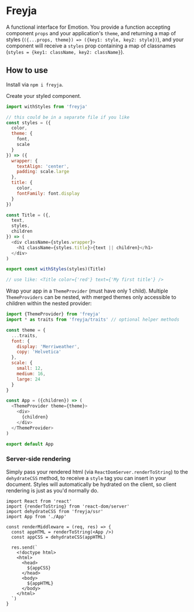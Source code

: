 # Freyja

A functional interface for Emotion. You provide a function accepting component `props` and your application's `theme`, and returning a map of styles (`({...props, theme}) => ({key1: style, key2: style})`), and your component will receive a `styles` prop containing a map of classnames (`styles = {key1: className, key2: className}`).

## How to use

Install via `npm i freyja`.

Create your styled component.  

```js
import withStyles from 'freyja'

// this could be in a separate file if you like
const styles = ({
  color,
  theme: {
    font,
    scale
  }
}) => ({
  wrapper: {
    textAlign: 'center',
    padding: scale.large
  },
  title: {
    color,
    fontFamily: font.display
  }
})

const Title = ({,
  text,
  styles,
  children
}) => (
  <div className={styles.wrapper}>
    <h1 className={styles.title}>{text || children}</h1>
  </div>
)

export const withStyles(styles)(Title)

// use like: <Title color={'red'} text={'My first title'} />
```

Wrap your app in a `ThemeProvider` (must have only 1 child). Multiple `ThemeProviders` can be nested, with merged themes only accessible to children within the nested provider: 

```js
import {ThemeProvider} from 'freyja'
import * as traits from 'freyja/traits' // optional helper methods

const theme = {
  ...traits,
  font: {
    display: 'Merriweather',
    copy: 'Helvetica'
  },
  scale: {
    small: 12,
    medium: 16, 
    large: 24
  }
}

const App = ({children}) => (
  <ThemeProvider theme={theme}>
    <div>
      {children}
    </div>
  </ThemeProvider>
)

export default App
```

### Server-side rendering

Simply pass your rendered html (via `ReactDomServer.renderToString`) to the `dehydrateCSS` method, to receive a `style` tag you can insert in your document. Styles will automatically be hydrated on the client, so client rendering is just as you'd normally do. 

```
import React from 'react'
import {renderToString} from 'react-dom/server'
import dehydrateCSS from 'freyja/ssr'
import App from './App'

const renderMiddleware = (req, res) => {
  const appHTML = renderToString(<App />)
  const appCSS = dehydrateCSS(appHTML)

  res.send(`
    <!doctype html>
    <html>
      <head>
        ${appCSS}
      </head>
      <body>
        ${appHTML}
      </body>
    </html>
  `)
}
```

